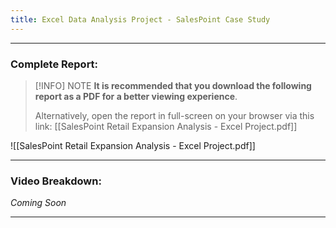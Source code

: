 ```yaml
---
title: Excel Data Analysis Project - SalesPoint Case Study
---
```

---

### Complete Report:


> [!INFO] NOTE
> **It is recommended that you download the following report as a PDF for a better viewing experience**.
> 
> Alternatively, open the report in full-screen on your browser via this link:
> [[SalesPoint Retail Expansion Analysis - Excel Project.pdf]]


![[SalesPoint Retail Expansion Analysis - Excel Project.pdf]]

---
### Video Breakdown:

*Coming Soon*

---